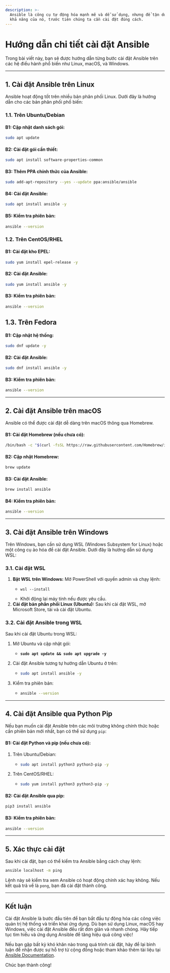 ```yaml
---
description: >-
  Ansible là công cụ tự động hóa mạnh mẽ và dễ sử dụng, nhưng để tận dụng tối đa
  khả năng của nó, trước tiên chúng ta cần cài đặt đúng cách.
---
```


# Hướng dẫn chi tiết cài đặt Ansible

Trong bài viết này, bạn sẽ được hướng dẫn từng bước cài đặt Ansible trên các hệ điều hành phổ biến như Linux, macOS, và Windows.

***

## 1. **Cài đặt Ansible trên Linux**

Ansible hoạt động tốt trên nhiều bản phân phối Linux. Dưới đây là hướng dẫn cho các bản phân phối phổ biến:

### **1.1. Trên Ubuntu/Debian**

#### **B1: Cập nhật danh sách gói:**

```bash
sudo apt update
```

#### **B2: Cài đặt gói cần thiết:**

```bash
sudo apt install software-properties-common
```

#### **B3: Thêm PPA chính thức của Ansible:**

```bash
sudo add-apt-repository --yes --update ppa:ansible/ansible
```

#### **B4: Cài đặt Ansible:**

```bash
sudo apt install ansible -y
```

#### **B5: Kiểm tra phiên bản:**

```bash
ansible --version
```

### **1.2. Trên CentOS/RHEL**

#### **B1: Cài đặt kho EPEL:**

```bash
sudo yum install epel-release -y
```

#### **B2: Cài đặt Ansible:**

```bash
sudo yum install ansible -y
```

#### **B3: Kiểm tra phiên bản:**

```bash
ansible --version
```

## **1.3. Trên Fedora**

#### **B1: Cập nhật hệ thống:**

```bash
sudo dnf update -y
```

#### **B2: Cài đặt Ansible:**

```bash
sudo dnf install ansible -y
```

#### **B3: Kiểm tra phiên bản:**

```bash
ansible --version
```

***

## 2. **Cài đặt Ansible trên macOS**

Ansible có thể được cài đặt dễ dàng trên macOS thông qua Homebrew.

#### **B1: Cài đặt Homebrew (nếu chưa có):**

```bash
/bin/bash -c "$(curl -fsSL https://raw.githubusercontent.com/Homebrew/install/HEAD/install.sh)"
```

#### **B2: Cập nhật Homebrew:**

```bash
brew update
```

#### **B3: Cài đặt Ansible:**

```bash
brew install ansible
```

#### **B4: Kiểm tra phiên bản:**

```bash
ansible --version
```

***

## 3. **Cài đặt Ansible trên Windows**

Trên Windows, bạn cần sử dụng WSL (Windows Subsystem for Linux) hoặc một công cụ ảo hóa để cài đặt Ansible. Dưới đây là hướng dẫn sử dụng WSL:

### **3.1. Cài đặt WSL**

1. **Bật WSL trên Windows:** Mở PowerShell với quyền admin và chạy lệnh:
   * ```batch
     wsl --install
     ```
   * Khởi động lại máy tính nếu được yêu cầu.
2. **Cài đặt bản phân phối Linux (Ubuntu):** Sau khi cài đặt WSL, mở Microsoft Store, tải và cài đặt Ubuntu.

### **3.2. Cài đặt Ansible trong WSL**

Sau khi cài đặt Ubuntu trong WSL:

1. Mở Ubuntu và cập nhật gói:
   * <pre class="language-bash"><code class="lang-bash"><strong>sudo apt update &#x26;&#x26; sudo apt upgrade -y
     </strong></code></pre>
2. Cài đặt Ansible tương tự hướng dẫn Ubuntu ở trên:
   * ```bash
     sudo apt install ansible -y
     ```
3. Kiểm tra phiên bản:
   * ```bash
     ansible --version
     ```

***

## 4. **Cài đặt Ansible qua Python Pip**

Nếu bạn muốn cài đặt Ansible trên các môi trường không chính thức hoặc cần phiên bản mới nhất, bạn có thể sử dụng `pip`:

#### **B1: Cài đặt Python và pip (nếu chưa có):**

1. Trên Ubuntu/Debian:
   * ```bash
     sudo apt install python3 python3-pip -y
     ```
2. Trên CentOS/RHEL:
   * ```bash
     sudo yum install python3 python3-pip -y
     ```

#### **B2: Cài đặt Ansible qua pip:**

```bash
pip3 install ansible
```

#### **B3: Kiểm tra phiên bản:**

```bash
ansible --version
```

***

## 5. **Xác thực cài đặt**

Sau khi cài đặt, bạn có thể kiểm tra Ansible bằng cách chạy lệnh:

```bash
ansible localhost -m ping
```

Lệnh này sẽ kiểm tra xem Ansible có hoạt động chính xác hay không. Nếu kết quả trả về là `pong`, bạn đã cài đặt thành công.

***

## Kết luận

Cài đặt Ansible là bước đầu tiên để bạn bắt đầu tự động hóa các công việc quản trị hệ thống và triển khai ứng dụng. Dù bạn sử dụng Linux, macOS hay Windows, việc cài đặt Ansible đều rất đơn giản và nhanh chóng. Hãy tiếp tục tìm hiểu và ứng dụng Ansible để tăng hiệu quả công việc!

Nếu bạn gặp bất kỳ khó khăn nào trong quá trình cài đặt, hãy để lại bình luận để nhận được sự hỗ trợ từ cộng đồng hoặc tham khảo thêm tài liệu tại [Ansible Documentation](https://docs.ansible.com).

Chúc bạn thành công!
